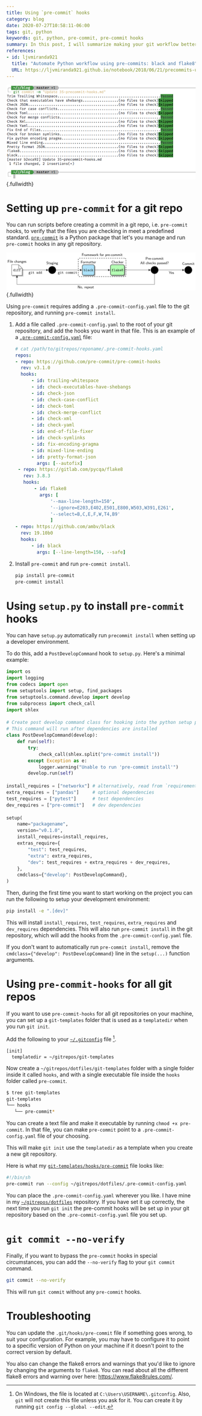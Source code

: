 ```yaml
---
title: Using `pre-commit` hooks
category: blog
date: 2020-07-27T10:58:11-06:00
tags: git, python
keywords: git, python, pre-commit, pre-commit hooks
summary: In this post, I will summarize making your git workflow better with pre-commit hooks
references:
- id: ljvmiranda921
  title: "Automate Python workflow using pre-commits: black and flake8"
  URL: https://ljvmiranda921.github.io/notebook/2018/06/21/precommits-using-black-and-flake8/
---
```


![Running `git commit` with `pre-commit` hooks](images/pre-commit-hooks.png){.fullwidth}

# Setting up `pre-commit` for a git repo

You can run scripts before creating a commit in a git repo, i.e. `pre-commit` hooks, to verify that the files you are checking in meet a predefined standard.
[`pre-commit`](https://pre-commit.com/) is a Python package that let's you manage and run `pre-commit` hooks in any git repository.

![Pre-commit pipeline with `black` and `flake8` [@ljvmiranda921]](images/precommit_pipeline.png){.fullwidth}

Using `pre-commit` requires adding a `.pre-commit-config.yaml` file to the git repository, and running `pre-commit install`.

1) Add a file called `.pre-commit-config.yaml` to the root of your git repository, and add the hooks you want in that file. This is an example of a [`.pre-commit-config.yaml`](https://github.com/kdheepak/dotfiles/blob/48567f59c346c00318a670269e3e52172d469f75/.pre-commit-config.yaml) file:
   ```yaml
   # cat /path/to/gitrepos/reponame/.pre-commit-hooks.yaml
   repos:
   - repo: https://github.com/pre-commit/pre-commit-hooks
     rev: v3.1.0
     hooks:
         - id: trailing-whitespace
         - id: check-executables-have-shebangs
         - id: check-json
         - id: check-case-conflict
         - id: check-toml
         - id: check-merge-conflict
         - id: check-xml
         - id: check-yaml
         - id: end-of-file-fixer
         - id: check-symlinks
         - id: fix-encoding-pragma
         - id: mixed-line-ending
         - id: pretty-format-json
           args: [--autofix]
    - repo: https://gitlab.com/pycqa/flake8
      rev: 3.8.3
      hooks:
          - id: flake8
            args: [
                '--max-line-length=150',
                '--ignore=E203,E402,E501,E800,W503,W391,E261',
                '--select=B,C,E,F,W,T4,B9'
                ]
   - repo: https://github.com/ambv/black
     rev: 19.10b0
     hooks:
         - id: black
           args: [--line-length=150, --safe]
   ```
3) Install `pre-commit` and run `pre-commit install`.
   ```bash
   pip install pre-commit
   pre-commit install
   ```

# Using `setup.py` to install `pre-commit` hooks

You can have `setup.py` automatically run `precommit install` when setting up a developer environment.

To do this, add a `PostDevelopCommand` hook to `setup.py`. Here's a minimal example:

```python
import os
import logging
from codecs import open
from setuptools import setup, find_packages
from setuptools.command.develop import develop
from subprocess import check_call
import shlex

# Create post develop command class for hooking into the python setup process
# This command will run after dependencies are installed
class PostDevelopCommand(develop):
    def run(self):
        try:
            check_call(shlex.split("pre-commit install"))
        except Exception as e:
            logger.warning("Unable to run 'pre-commit install'")
        develop.run(self)

install_requires = ["networkx"] # alternatively, read from `requirements.txt`
extra_requires = ["pandas"]     # optional dependencies
test_requires = ["pytest"]      # test dependencies
dev_requires = ["pre-commit"]   # dev dependencies

setup(
    name="packagename",
    version="v0.1.0",
    install_requires=install_requires,
    extras_require={
        "test": test_requires,
        "extra": extra_requires,
        "dev": test_requires + extra_requires + dev_requires,
    },
    cmdclass={"develop": PostDevelopCommand},
)
```

Then, during the first time you want to start working on the project you can run the following to setup your development environment:

```bash
pip install -e ".[dev]"
```

This will install `install_requires`, `test_requires`, `extra_requires` and `dev_requires` dependencies.
This will also run `pre-commit install` in the git repository, which will add the hooks from the `.pre-commit-config.yaml` file.

If you don't want to automatically run `pre-commit install`, remove the `cmdclass={"develop": PostDevelopCommand}` line in the `setup(...)` function arguments.

# Using `pre-commit-hooks` for all git repos

If you want to use `pre-commit-hooks` for all git repositories on your machine, you can set up a `git-templates` folder that is used as a `templatedir` when you run `git init`.

Add the following to your [`~/.gitconfig`](https://github.com/kdheepak/dotfiles/blob/48567f59c346c00318a670269e3e52172d469f75/gitconfig#L176-L177) file [^gitconfig].

[^gitconfig]:
    On Windows, the file is located at `C:\Users\USERNAME\.gitconfig`.
    Also, `git` will not create this file unless you ask for it.
    You can create it by running `git config --global --edit`.

```gitconfig
[init]
  templatedir = ~/gitrepos/git-templates
```

Now create a `~/gitrepos/dotfiles/git-templates` folder with a single folder inside it called `hooks`, and with a single executable file inside the `hooks` folder called `pre-commit`.

```bash
$ tree git-templates
git-templates
└── hooks
   └── pre-commit*
```

You can create a text file and make it executable by running `chmod +x pre-commit`.
In that file, you can make `pre-commit` point to a `.pre-commit-config.yaml` file of your choosing.

This will make `git init` use the `templatedir` as a template when you create a new git repository.

Here is what my [`git-templates/hooks/pre-commit`](https://github.com/kdheepak/dotfiles/blob/48567f59c346c00318a670269e3e52172d469f75/git-templates/hooks/pre-commit) file looks like:

```bash
#!/bin/sh
pre-commit run --config ~/gitrepos/dotfiles/.pre-commit-config.yaml
```

You can place the `.pre-commit-config.yaml` wherever you like.
I have mine in my [`~/gitrepos/dotfiles`](https://github.com/kdheepak/dotfiles/) repository.
If you have set it up correctly, the next time you run `git init` the pre-commit hooks will be set up in your git repository based on the `.pre-commit-config.yaml` file you set up.

# `git commit --no-verify`

Finally, if you want to bypass the `pre-commit` hooks in special circumstances, you can add the `--no-verify` flag to your `git commit` command.

```bash
git commit --no-verify
```

This will run `git commit` without any `pre-commit` hooks.

# Troubleshooting

You can update the `.git/hooks/pre-commit` file if something goes wrong, to suit your configuration.
For example, you may have to configure it to point to a specific version of Python on your machine if it doesn't point to the correct version by default.

You also can change the flake8 errors and warnings that you'd like to ignore by changing the arguments to `flake8`.
You can read about all the different flake8 errors and warning over here: <https://www.flake8rules.com/>.
